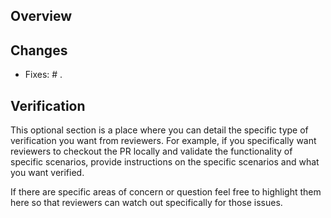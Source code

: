 ## Overview


## Changes
- Fixes: # .


## Verification
This optional section is a place where you can detail the specific type of verification 
you want from reviewers. For example, if you specifically want reviewers to checkout 
the PR locally and validate the functionality of specific scenarios, provide instructions
on the specific scenarios and what you want verified.

If there are specific areas of concern or question feel free to highlight them here so
that reviewers can watch out specifically for those issues.
